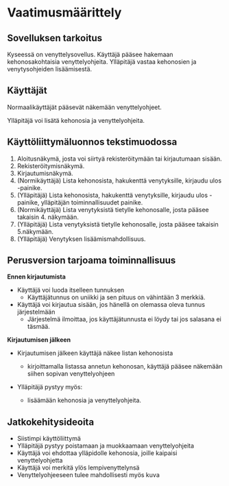 # Vaatimusmäärittely

## Sovelluksen tarkoitus

Kyseessä on venyttelysovellus. Käyttäjä pääsee hakemaan kehonosakohtaisia venyttelyohjeita. Ylläpitäjä vastaa kehonosien ja venytysohjeiden lisäämisestä.

## Käyttäjät
Normaalikäyttäjät pääsevät näkemään venyttelyohjeet.

Ylläpitäjä voi lisätä kehonosia ja venyttelyohjeita.

## Käyttöliittymäluonnos tekstimuodossa

1. Aloitusnäkymä, josta voi siirtyä rekisteröitymään tai kirjautumaan sisään.
2. Rekisteröitymisnäkymä.
3. Kirjautumisnäkymä.
4. (Normikäyttäjä) Lista kehonosista, hakukenttä venytyksille, kirjaudu ulos -painike.
5. (Ylläpitäjä) Lista kehonosista, hakukenttä venytyksille, kirjaudu ulos -painike, ylläpitäjän toiminnallisuudet painike.
6. (Normikäyttäjä) Lista venytyksistä tietylle kehonosalle, josta pääsee takaisin 4. näkymään.
7. (Ylläpitäjä) Lista venytyksistä tietylle kehonosalle, josta pääsee takaisin 5.näkymään.
8. (Ylläpitäjä) Venytyksen lisäämismahdollisuus.

## Perusversion tarjoama toiminnallisuus

**Ennen kirjautumista**
- Käyttäjä voi luoda itselleen tunnuksen 
	- Käyttäjätunnus on uniikki ja sen pituus on vähintään 3 merkkiä.
- Käyttäjä voi kirjautua sisään, jos hänellä on olemassa oleva tunnus järjestelmään 
	- Järjestelmä ilmoittaa, jos käyttäjätunnusta ei löydy tai jos salasana ei täsmää.
	

**Kirjautumisen jälkeen**
- Kirjautumisen jälkeen käyttäjä näkee listan kehonosista
	-  kirjoittamalla listassa annetun kehonosan, käyttäjä pääsee näkemään siihen sopivan venyttelyohjeen 

- Ylläpitäjä pystyy myös:
	-  lisäämään kehonosia ja venyttelyohjeita.


## Jatkokehitysideoita
- Siistimpi käyttöliittymä
- Ylläpitäjä pystyy poistamaan ja muokkaamaan venyttelyohjeita
- Käyttäjä voi ehdottaa ylläpidolle kehonosia, joille kaipaisi venyttelyohjetta
- Käyttäjä voi merkitä ylös lempivenyttelynsä
- Venyttelyohjeeseen tulee mahdollisesti myös kuva
